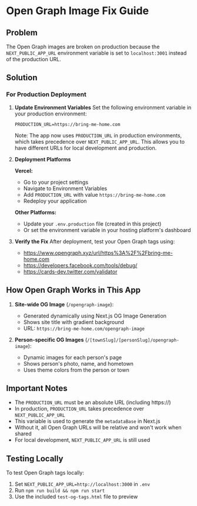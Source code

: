 # Open Graph Image Fix Guide

## Problem
The Open Graph images are broken on production because the `NEXT_PUBLIC_APP_URL` environment variable is set to `localhost:3001` instead of the production URL.

## Solution

### For Production Deployment

1. **Update Environment Variables**
   Set the following environment variable in your production environment:
   ```
   PRODUCTION_URL=https://bring-me-home.com
   ```
   
   Note: The app now uses `PRODUCTION_URL` in production environments, which takes precedence over `NEXT_PUBLIC_APP_URL`. This allows you to have different URLs for local development and production.

2. **Deployment Platforms**
   
   **Vercel:**
   - Go to your project settings
   - Navigate to Environment Variables
   - Add `PRODUCTION_URL` with value `https://bring-me-home.com`
   - Redeploy your application

   **Other Platforms:**
   - Update your `.env.production` file (created in this project)
   - Or set the environment variable in your hosting platform's dashboard

3. **Verify the Fix**
   After deployment, test your Open Graph tags using:
   - https://www.opengraph.xyz/url/https%3A%2F%2Fbring-me-home.com
   - https://developers.facebook.com/tools/debug/
   - https://cards-dev.twitter.com/validator

## How Open Graph Works in This App

1. **Site-wide OG Image** (`/opengraph-image`):
   - Generated dynamically using Next.js OG Image Generation
   - Shows site title with gradient background
   - URL: `https://bring-me-home.com/opengraph-image`

2. **Person-specific OG Images** (`/[townSlug]/[personSlug]/opengraph-image`):
   - Dynamic images for each person's page
   - Shows person's photo, name, and hometown
   - Uses theme colors from the person or town

## Important Notes

- The `PRODUCTION_URL` must be an absolute URL (including https://)
- In production, `PRODUCTION_URL` takes precedence over `NEXT_PUBLIC_APP_URL`
- This variable is used to generate the `metadataBase` in Next.js
- Without it, all Open Graph URLs will be relative and won't work when shared
- For local development, `NEXT_PUBLIC_APP_URL` is still used

## Testing Locally

To test Open Graph tags locally:
1. Set `NEXT_PUBLIC_APP_URL=http://localhost:3000` in `.env`
2. Run `npm run build && npm run start`
3. Use the included `test-og-tags.html` file to preview